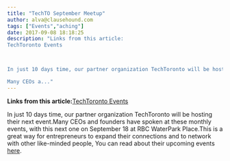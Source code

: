 ```yaml
---
title: "TechTO September Meetup"
author: alva@clausehound.com
tags: ["Events","aching"]
date: 2017-09-08 18:18:25
description: "Links from this article:
TechToronto Events



In just 10 days time, our partner organization TechToronto will be hosting their next event.

Many CEOs a..."
---
```


**Links from this article:**[TechToronto Events](https://techtoronto.org/)

In just 10 days time, our partner organization TechToronto will be hosting their next event.Many CEOs and founders have spoken at these monthly events, with this next one on September 18 at RBC WaterPark Place.This is a great way for entrepreneurs to expand their connections and to network with other like-minded people, You can read about their upcoming events [here](https://techtoronto.org/).